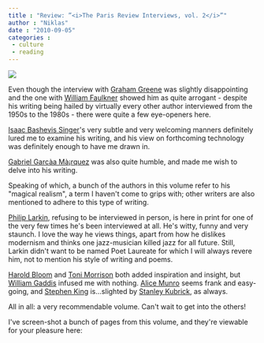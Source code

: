 ```yaml
---
title : "Review: ”<i>The Paris Review Interviews, vol. 2</i>”"
author : "Niklas"
date : "2010-09-05"
categories : 
 - culture
 - reading
---
```


[![](http://ecx.images-amazon.com/images/I/71gVUwnlZOL.jpg)](http://ecx.images-amazon.com/images/I/71gVUwnlZOL.jpg)

Even though the interview with [Graham Greene](http://en.wikipedia.org/wiki/Graham%20Greene) was slightly disappointing and the one with [William Faulkner](http://en.wikipedia.org/wiki/William%20Faulkner) showed him as quite arrogant - despite his writing being hailed by virtually every other author interviewed from the 1950s to the 1980s - there were quite a few eye-openers here.

[Isaac Bashevis Singer](http://en.wikipedia.org/wiki/Isaac%20Bashevis%20Singer)'s very subtle and very welcoming manners definitely lured me to examine his writing, and his view on forthcoming technology was definitely enough to have me drawn in.

[Gabriel Garcà­a Mà¡rquez](http://en.wikipedia.org/wiki/Gabriel%20Garc%C3%ADa%20M%C3%A1rquez) was also quite humble, and made me wish to delve into his writing.

Speaking of which, a bunch of the authors in this volume refer to his "magical realism", a term I haven't come to grips with; other writers are also mentioned to adhere to this type of writing.

[Philip Larkin](http://en.wikipedia.org/wiki/Philip%20Larkin), refusing to be interviewed in person, is here in print for one of the very few times he's been interviewed at all. He's witty, funny and very staunch. I love the way he views things, apart from how he dislikes modernism and thinks one jazz-musician killed jazz for all future. Still, Larkin didn't want to be named Poet Laureate for which I will always revere him, not to mention his style of writing and poems.

[Harold Bloom](http://en.wikipedia.org/wiki/Harold%20Bloom) and [Toni Morrison](http://en.wikipedia.org/wiki/Toni%20Morrison) both added inspiration and insight, but [William Gaddis](http://en.wikipedia.org/wiki/William%20Gaddis) infused me with nothing. [Alice Munro](http://en.wikipedia.org/wiki/Alice%20Munro) seems frank and easy-going, and [Stephen King](http://en.wikipedia.org/wiki/Stephen%20King) is...slighted by [Stanley Kubrick](http://en.wikipedia.org/wiki/Stanley%20kubrick), as always.

All in all: a very recommendable volume. Can't wait to get into the others!

I've screen-shot a bunch of pages from this volume, and they're viewable for your pleasure here:
